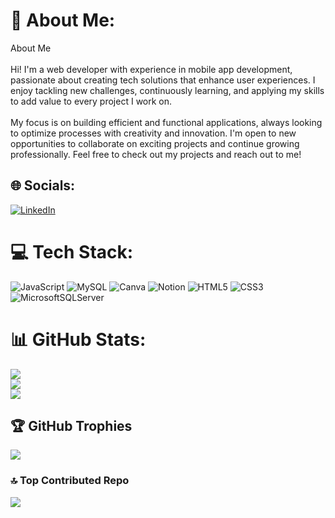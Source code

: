 # 💫 About Me:
About Me<br><br>Hi! I'm a web developer with experience in mobile app development, passionate about creating tech solutions that enhance user experiences. I enjoy tackling new challenges, continuously learning, and applying my skills to add value to every project I work on.<br><br>My focus is on building efficient and functional applications, always looking to optimize processes with creativity and innovation. I'm open to new opportunities to collaborate on exciting projects and continue growing professionally. Feel free to check out my projects and reach out to me!


## 🌐 Socials:
[![LinkedIn](https://img.shields.io/badge/LinkedIn-%230077B5.svg?logo=linkedin&logoColor=white)](https://linkedin.com/in/https://www.linkedin.com/in/jonathan-alexander-correa/) 


# 💻 Tech Stack:
![JavaScript](https://img.shields.io/badge/javascript-%23323330.svg?style=for-the-badge&logo=javascript&logoColor=%23F7DF1E) ![MySQL](https://img.shields.io/badge/mysql-4479A1.svg?style=for-the-badge&logo=mysql&logoColor=white) ![Canva](https://img.shields.io/badge/Canva-%2300C4CC.svg?style=for-the-badge&logo=Canva&logoColor=white) ![Notion](https://img.shields.io/badge/Notion-%23000000.svg?style=for-the-badge&logo=notion&logoColor=white) ![HTML5](https://img.shields.io/badge/html5-%23E34F26.svg?style=for-the-badge&logo=html5&logoColor=white) ![CSS3](https://img.shields.io/badge/css3-%231572B6.svg?style=for-the-badge&logo=css3&logoColor=white) ![MicrosoftSQLServer](https://img.shields.io/badge/Microsoft%20SQL%20Server-CC2927?style=for-the-badge&logo=microsoft%20sql%20server&logoColor=white)
# 📊 GitHub Stats:
![](https://github-readme-stats.vercel.app/api?username=JonathanCorreaC&theme=dark&hide_border=true&include_all_commits=true&count_private=true)<br/>
![](https://github-readme-streak-stats.herokuapp.com/?user=JonathanCorreaC&theme=dark&hide_border=true)<br/>
![](https://github-readme-stats.vercel.app/api/top-langs/?username=JonathanCorreaC&theme=dark&hide_border=true&include_all_commits=true&count_private=true&layout=compact)

## 🏆 GitHub Trophies
![](https://github-profile-trophy.vercel.app/?username=JonathanCorreaC&theme=gruvbox&no-frame=false&no-bg=false&margin-w=4)

### 🔝 Top Contributed Repo
![](https://github-contributor-stats.vercel.app/api?username=JonathanCorreaC&limit=5&theme=dark&combine_all_yearly_contributions=true)



